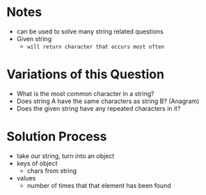# Notes

* can be used to solve many string related questions
* Given string
  * `will return character that occurs most often`


# Variations of this Question
* What is the most common character in a string?
* Does string A have the same characters as string B? (Anagram)
* Does the given string have any repeated characters in it?

# Solution Process
* take our string, turn into an object
* keys of object
  * chars from string
* values
  * number of times that that element has been found